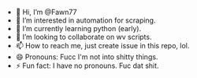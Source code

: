 - 👋 Hi, I’m @Fawn77
- 👀 I’m interested in automation for scraping.
- 🌱 I’m currently learning python (early).
- 💞️ I’m looking to collaborate on wv scripts.
- 📫 How to reach me, just create issue in this repo, lol.
- 😄 Pronouns: Fucc I'm not into shitty things.
- ⚡ Fun fact: I have no pronouns. Fuc dat shit.

<!---
Fawn77/Fawn77 is a ✨ special ✨ repository because its `README.md` (this file) appears on your GitHub profile.
You can click the Preview link to take a look at your changes.
--->
